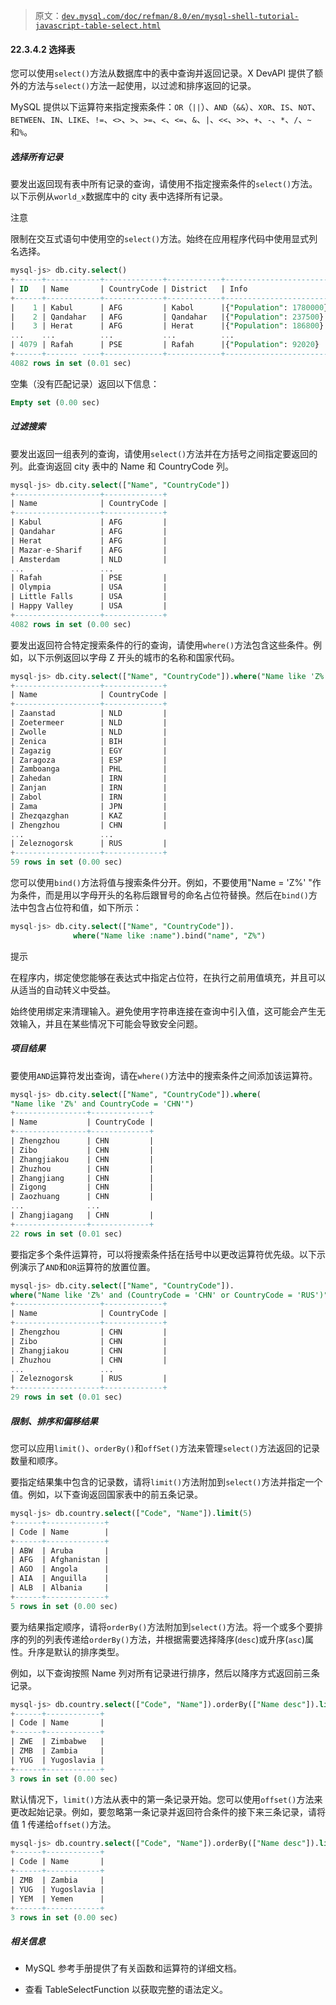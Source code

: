 > 原文：[`dev.mysql.com/doc/refman/8.0/en/mysql-shell-tutorial-javascript-table-select.html`](https://dev.mysql.com/doc/refman/8.0/en/mysql-shell-tutorial-javascript-table-select.html)

#### 22.3.4.2 选择表

您可以使用`select()`方法从数据库中的表中查询并返回记录。X DevAPI 提供了额外的方法与`select()`方法一起使用，以过滤和排序返回的记录。

MySQL 提供以下运算符来指定搜索条件：`OR`（`||`）、`AND`（`&&`）、`XOR`、`IS`、`NOT`、`BETWEEN`、`IN`、`LIKE`、`!=`、`<>`、`>`、`>=`、`<`、`<=`、`&`、`|`、`<<`、`>>`、`+`、`-`、`*`、`/`、`~`和`%`。

##### 选择所有记录

要发出返回现有表中所有记录的查询，请使用不指定搜索条件的`select()`方法。以下示例从`world_x`数据库中的 city 表中选择所有记录。

注意

限制在交互式语句中使用空的`select()`方法。始终在应用程序代码中使用显式列名选择。

```sql
mysql-js> db.city.select()
+------+------------+-------------+------------+-------------------------+
| ID   | Name       | CountryCode | District   | Info                    |
+------+------------+-------------+------------+-------------------------+
|    1 | Kabul      | AFG         | Kabol      |{"Population": 1780000}  |
|    2 | Qandahar   | AFG         | Qandahar   |{"Population": 237500}   |
|    3 | Herat      | AFG         | Herat      |{"Population": 186800}   |
...    ...          ...           ...          ...
| 4079 | Rafah      | PSE         | Rafah      |{"Population": 92020}    |
+------+------- ----+-------------+------------+-------------------------+
4082 rows in set (0.01 sec)
```

空集（没有匹配记录）返回以下信息：

```sql
Empty set (0.00 sec)

```

##### 过滤搜索

要发出返回一组表列的查询，请使用`select()`方法并在方括号之间指定要返回的列。此查询返回 city 表中的 Name 和 CountryCode 列。

```sql
mysql-js> db.city.select(["Name", "CountryCode"])
+-------------------+-------------+
| Name              | CountryCode |
+-------------------+-------------+
| Kabul             | AFG         |
| Qandahar          | AFG         |
| Herat             | AFG         |
| Mazar-e-Sharif    | AFG         |
| Amsterdam         | NLD         |
...                 ...
| Rafah             | PSE         |
| Olympia           | USA         |
| Little Falls      | USA         |
| Happy Valley      | USA         |
+-------------------+-------------+
4082 rows in set (0.00 sec)
```

要发出返回符合特定搜索条件的行的查询，请使用`where()`方法包含这些条件。例如，以下示例返回以字母 Z 开头的城市的名称和国家代码。

```sql
mysql-js> db.city.select(["Name", "CountryCode"]).where("Name like 'Z%'")
+-------------------+-------------+
| Name              | CountryCode |
+-------------------+-------------+
| Zaanstad          | NLD         |
| Zoetermeer        | NLD         |
| Zwolle            | NLD         |
| Zenica            | BIH         |
| Zagazig           | EGY         |
| Zaragoza          | ESP         |
| Zamboanga         | PHL         |
| Zahedan           | IRN         |
| Zanjan            | IRN         |
| Zabol             | IRN         |
| Zama              | JPN         |
| Zhezqazghan       | KAZ         |
| Zhengzhou         | CHN         |
...                 ...
| Zeleznogorsk      | RUS         |
+-------------------+-------------+
59 rows in set (0.00 sec)
```

您可以使用`bind()`方法将值与搜索条件分开。例如，不要使用"Name = 'Z%' "作为条件，而是用以字母开头的名称后跟冒号的命名占位符替换。然后在`bind()`方法中包含占位符和值，如下所示：

```sql
mysql-js> db.city.select(["Name", "CountryCode"]).
              where("Name like :name").bind("name", "Z%")
```

提示

在程序内，绑定使您能够在表达式中指定占位符，在执行之前用值填充，并且可以从适当的自动转义中受益。

始终使用绑定来清理输入。避免使用字符串连接在查询中引入值，这可能会产生无效输入，并且在某些情况下可能会导致安全问题。

##### 项目结果

要使用`AND`运算符发出查询，请在`where()`方法中的搜索条件之间添加该运算符。

```sql
mysql-js> db.city.select(["Name", "CountryCode"]).where(
"Name like 'Z%' and CountryCode = 'CHN'")
+----------------+-------------+
| Name           | CountryCode |
+----------------+-------------+
| Zhengzhou      | CHN         |
| Zibo           | CHN         |
| Zhangjiakou    | CHN         |
| Zhuzhou        | CHN         |
| Zhangjiang     | CHN         |
| Zigong         | CHN         |
| Zaozhuang      | CHN         |
...              ...
| Zhangjiagang   | CHN         |
+----------------+-------------+
22 rows in set (0.01 sec)
```

要指定多个条件运算符，可以将搜索条件括在括号中以更改运算符优先级。以下示例演示了`AND`和`OR`运算符的放置位置。

```sql
mysql-js> db.city.select(["Name", "CountryCode"]).
where("Name like 'Z%' and (CountryCode = 'CHN' or CountryCode = 'RUS')")
+-------------------+-------------+
| Name              | CountryCode |
+-------------------+-------------+
| Zhengzhou         | CHN         |
| Zibo              | CHN         |
| Zhangjiakou       | CHN         |
| Zhuzhou           | CHN         |
...                 ...
| Zeleznogorsk      | RUS         |
+-------------------+-------------+
29 rows in set (0.01 sec)
```

##### 限制、排序和偏移结果

您可以应用`limit()`、`orderBy()`和`offSet()`方法来管理`select()`方法返回的记录数量和顺序。

要指定结果集中包含的记录数，请将`limit()`方法附加到`select()`方法并指定一个值。例如，以下查询返回国家表中的前五条记录。

```sql
mysql-js> db.country.select(["Code", "Name"]).limit(5)
+------+-------------+
| Code | Name        |
+------+-------------+
| ABW  | Aruba       |
| AFG  | Afghanistan |
| AGO  | Angola      |
| AIA  | Anguilla    |
| ALB  | Albania     |
+------+-------------+
5 rows in set (0.00 sec)
```

要为结果指定顺序，请将`orderBy()`方法附加到`select()`方法。将一个或多个要排序的列的列表传递给`orderBy()`方法，并根据需要选择降序(`desc`)或升序(`asc`)属性。升序是默认的排序类型。

例如，以下查询按照 Name 列对所有记录进行排序，然后以降序方式返回前三条记录。

```sql
mysql-js> db.country.select(["Code", "Name"]).orderBy(["Name desc"]).limit(3)
+------+------------+
| Code | Name       |
+------+------------+
| ZWE  | Zimbabwe   |
| ZMB  | Zambia     |
| YUG  | Yugoslavia |
+------+------------+
3 rows in set (0.00 sec)
```

默认情况下，`limit()`方法从表中的第一条记录开始。您可以使用`offset()`方法来更改起始记录。例如，要忽略第一条记录并返回符合条件的接下来三条记录，请将值 1 传递给`offset()`方法。

```sql
mysql-js> db.country.select(["Code", "Name"]).orderBy(["Name desc"]).limit(3).offset(1)
+------+------------+
| Code | Name       |
+------+------------+
| ZMB  | Zambia     |
| YUG  | Yugoslavia |
| YEM  | Yemen      |
+------+------------+
3 rows in set (0.00 sec)
```

##### 相关信息

+   MySQL 参考手册提供了有关函数和运算符的详细文档。

+   查看 TableSelectFunction 以获取完整的语法定义。
